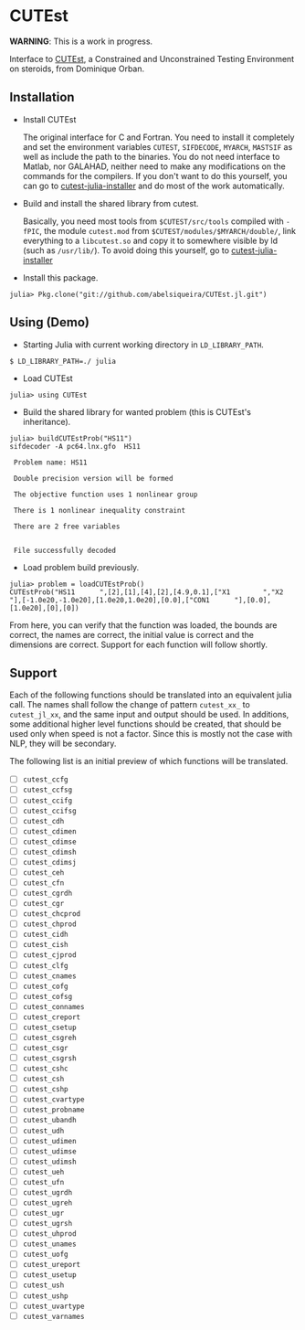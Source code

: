 # CUTEst

**WARNING**: This is a work in progress.

Interface to [CUTEst](http://ccpforge.cse.rl.ac.uk/gf/project/cutest/wiki/), a
Constrained and Unconstrained Testing Environment on steroids, from Dominique
Orban.

## Installation

- Install CUTEst

  The original interface for C and Fortran.
  You need to install it completely and set the environment variables
  `CUTEST`, `SIFDECODE`, `MYARCH`, `MASTSIF`
  as well as include the path to the binaries.
  You do not need interface to Matlab, nor GALAHAD, neither need to
  make any modifications on the commands for the compilers.
  If you don't want to do this yourself, you can go to
  [cutest-julia-installer](http://github.com/abelsiqueira/cutest-julia-installer)
  and do most of the work automatically.

- Build and install the shared library from cutest.
  
  Basically, you need most tools from `$CUTEST/src/tools`
  compiled with `-fPIC`,
  the module `cutest.mod` from `$CUTEST/modules/$MYARCH/double/`,
  link everything to a `libcutest.so` and copy it to somewhere
  visible by ld (such as `/usr/lib/`).
  To avoid doing this yourself, go to
  [cutest-julia-installer](http://github.com/abelsiqueira/cutest-julia-installer)

- Install this package.

~~~
julia> Pkg.clone("git://github.com/abelsiqueira/CUTEst.jl.git")
~~~

## Using (Demo)

- Starting Julia with current working directory in `LD_LIBRARY_PATH`.

~~~
$ LD_LIBRARY_PATH=./ julia
~~~

- Load CUTEst

~~~
julia> using CUTEst
~~~

- Build the shared library for wanted problem (this is CUTEst's inheritance).

~~~
julia> buildCUTEstProb("HS11")
sifdecoder -A pc64.lnx.gfo  HS11

 Problem name: HS11

 Double precision version will be formed

 The objective function uses 1 nonlinear group

 There is 1 nonlinear inequality constraint

 There are 2 free variables


 File successfully decoded
~~~

- Load problem build previously.

~~~
julia> problem = loadCUTEstProb()
CUTEstProb("HS11      ",[2],[1],[4],[2],[4.9,0.1],["X1        ","X2        "],[-1.0e20,-1.0e20],[1.0e20,1.0e20],[0.0],["CON1      "],[0.0],[1.0e20],[0],[0])
~~~

  From here, you can verify that the function was loaded,
  the bounds are correct, the names are correct,
  the initial value is correct and the dimensions are correct.
  Support for each function will follow shortly.

## Support

Each of the following functions should be translated into
an equivalent julia call.
The names shall follow the change of pattern
`cutest_xx_` to `cutest_jl_xx`, and the same input and
output should be used.
In additions, some additional higher level functions
should be created, that should be used only when speed
is not a factor.
Since this is mostly not the case with NLP, they will
be secondary.

The following list is an initial preview of which functions will
be translated.

- [ ] `cutest_ccfg`
- [ ] `cutest_ccfsg`
- [ ] `cutest_ccifg`
- [ ] `cutest_ccifsg`
- [ ] `cutest_cdh`
- [ ] `cutest_cdimen`
- [ ] `cutest_cdimse`
- [ ] `cutest_cdimsh`
- [ ] `cutest_cdimsj`
- [ ] `cutest_ceh`
- [ ] `cutest_cfn`
- [ ] `cutest_cgrdh`
- [ ] `cutest_cgr`
- [ ] `cutest_chcprod`
- [ ] `cutest_chprod`
- [ ] `cutest_cidh`
- [ ] `cutest_cish`
- [ ] `cutest_cjprod`
- [ ] `cutest_clfg`
- [ ] `cutest_cnames`
- [ ] `cutest_cofg`
- [ ] `cutest_cofsg`
- [ ] `cutest_connames`
- [ ] `cutest_creport`
- [ ] `cutest_csetup`
- [ ] `cutest_csgreh`
- [ ] `cutest_csgr`
- [ ] `cutest_csgrsh`
- [ ] `cutest_cshc`
- [ ] `cutest_csh`
- [ ] `cutest_cshp`
- [ ] `cutest_cvartype`
- [ ] `cutest_probname`
- [ ] `cutest_ubandh`
- [ ] `cutest_udh`
- [ ] `cutest_udimen`
- [ ] `cutest_udimse`
- [ ] `cutest_udimsh`
- [ ] `cutest_ueh`
- [ ] `cutest_ufn`
- [ ] `cutest_ugrdh`
- [ ] `cutest_ugreh`
- [ ] `cutest_ugr`
- [ ] `cutest_ugrsh`
- [ ] `cutest_uhprod`
- [ ] `cutest_unames`
- [ ] `cutest_uofg`
- [ ] `cutest_ureport`
- [ ] `cutest_usetup`
- [ ] `cutest_ush`
- [ ] `cutest_ushp`
- [ ] `cutest_uvartype`
- [ ] `cutest_varnames`

